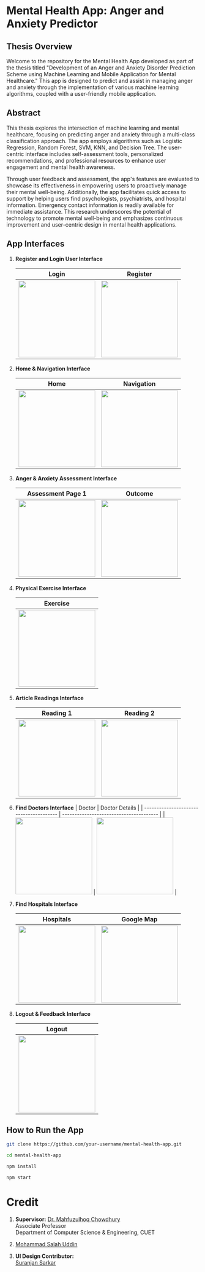 # Mental Health App: Anger and Anxiety Predictor

## Thesis Overview

Welcome to the repository for the Mental Health App developed as part of the thesis titled "Development of an Anger and Anxiety Disorder Prediction Scheme using Machine Learning and Mobile Application for Mental Healthcare." This app is designed to predict and assist in managing anger and anxiety through the implementation of various machine learning algorithms, coupled with a user-friendly mobile application.

## Abstract

This thesis explores the intersection of machine learning and mental healthcare, focusing on predicting anger and anxiety through a multi-class classification approach. The app employs algorithms such as Logistic Regression, Random Forest, SVM, KNN, and Decision Tree. The user-centric interface includes self-assessment tools, personalized recommendations, and professional resources to enhance user engagement and mental health awareness.

Through user feedback and assessment, the app's features are evaluated to showcase its effectiveness in empowering users to proactively manage their mental well-being. Additionally, the app facilitates quick access to support by helping users find psychologists, psychiatrists, and hospital information. Emergency contact information is readily available for immediate assistance. This research underscores the potential of technology to promote mental well-being and emphasizes continuous improvement and user-centric design in mental health applications.

## App Interfaces

1. **Register and Login User Interface**

   | Login                                                      | Register                                                      |
   | ---------------------------------------------------------- | ------------------------------------------------------------- |
   | <img src="screenshots/login.png" style="width:200px"> | <img src="screenshots/register.png" style="width:200px"> |

2. **Home & Navigation Interface**

   | Home                                                      | Navigation                                                      |
   | --------------------------------------------------------- | --------------------------------------------------------------- |
   | <img src="screenshots/home.png" style="width:200px"> | <img src="screenshots/navigation.png" style="width:200px"> |

3. **Anger & Anxiety Assessment Interface**

   | Assessment Page 1                                               | Outcome                                                       |
   | --------------------------------------------------------------- | ------------------------------------------------------------- |
   | <img src="screenshots/assessment.png" style="width:200px"> | <img src="screenshots/result-1.png" style="width:200px"> |

4. **Physical Exercise Interface**

   | Exercise                                                      |
   | ------------------------------------------------------------- |
   | <img src="screenshots/exercise.png" style="width:200px"> |

5. **Article Readings Interface**

   | Reading 1                                                     | Reading 2                                                       |
   | ------------------------------------------------------------- | --------------------------------------------------------------- |
   | <img src="screenshots/readings.png" style="width:200px"> | <img src="screenshots/readings-2.png" style="width:200px"> |

6. **Find Doctors Interface**
   | Doctor | Doctor Details |
   | --------------------------------------- | --------------------------------------- |
   | <img src="screenshots/doctors.png" style="width:200px"> | <img src="screenshots/doctor-details.png" style="width:200px"> |

7. **Find Hospitals Interface**

   | Hospitals                                                      | Google Map                                                             |
   | -------------------------------------------------------------- | ---------------------------------------------------------------------- |
   | <img src="screenshots/hospitals.png" style="width:200px"> | <img src="screenshots/hospital-location.png" style="width:200px"> |

8. **Logout & Feedback Interface**

   | Logout                                                      |
   | ----------------------------------------------------------- |
   | <img src="screenshots/logout.png" style="width:200px"> |

## How to Run the App

```bash
git clone https://github.com/your-username/mental-health-app.git

cd mental-health-app

npm install

npm start

```

# Credit

1. **Supervisor:**
   [Dr. Mahfuzulhoq Chowdhury](https://www.cuet.ac.bd/members/511)  
   Associate Professor  
   Department of Computer Science & Engineering, CUET

2. [Mohammad Salah Uddin](https://github.com/md-Salah)

3. **UI Design Contributor:**  
   [Suranjan Sarkar](https://github.com/suru1849)

